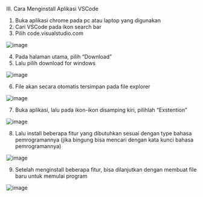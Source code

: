 III.	Cara Menginstall Aplikasi VSCode
1.	Buka aplikasi chrome pada pc atau laptop yang digunakan
2.	Cari VSCode pada ikon search bar
3.	Pilih code.visualstudio.com

![image](https://github.com/Rezza-Mediani/pertemuan1_basisdata/assets/148309853/70ec5827-7a97-4a0c-9c15-7ba8d4849d51)


4.	Pada halaman utama, pilih “Download”
5.	Lalu pilih download for windows 

![image](https://github.com/Rezza-Mediani/pertemuan1_basisdata/assets/148309853/53bae3a4-0404-4946-a431-8d39efea42e7)


6.	File akan secara otomatis tersimpan pada file explorer

![image](https://github.com/Rezza-Mediani/pertemuan1_basisdata/assets/148309853/14b71ab3-494e-47ee-94bf-f42323c0de5b)


7.	Buka aplikasi, lalu pada ikon-ikon disamping kiri, pilihlah “Exstention”

![image](https://github.com/Rezza-Mediani/pertemuan1_basisdata/assets/148309853/9d3f8f70-9cc7-4757-8d72-84ddc9714cec)


8.	Lalu install beberapa fitur yang dibutuhkan sesuai dengan type bahasa pemrogramannya (jika bingung bisa mencari dengan kata kunci bahasa pemrogramannya)

![image](https://github.com/Rezza-Mediani/pertemuan1_basisdata/assets/148309853/c5a893f9-335a-41d8-b707-f49c5c8f1350)


9.	Setelah menginstall beberapa fitur, bisa dilanjutkan dengan membuat file baru untuk memulai program

![image](https://github.com/Rezza-Mediani/pertemuan1_basisdata/assets/148309853/b8f700b9-2c57-48b9-b5a1-b8c68fc3c7e8)


